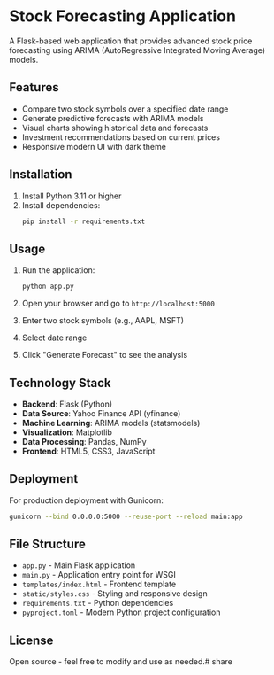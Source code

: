 # Stock Forecasting Application

A Flask-based web application that provides advanced stock price forecasting using ARIMA (AutoRegressive Integrated Moving Average) models.

## Features

- Compare two stock symbols over a specified date range
- Generate predictive forecasts with ARIMA models
- Visual charts showing historical data and forecasts
- Investment recommendations based on current prices
- Responsive modern UI with dark theme

## Installation

1. Install Python 3.11 or higher
2. Install dependencies:
   ```bash
   pip install -r requirements.txt
   ```

## Usage

1. Run the application:
   ```bash
   python app.py
   ```

2. Open your browser and go to `http://localhost:5000`

3. Enter two stock symbols (e.g., AAPL, MSFT)
4. Select date range
5. Click "Generate Forecast" to see the analysis

## Technology Stack

- **Backend**: Flask (Python)
- **Data Source**: Yahoo Finance API (yfinance)
- **Machine Learning**: ARIMA models (statsmodels)
- **Visualization**: Matplotlib
- **Data Processing**: Pandas, NumPy
- **Frontend**: HTML5, CSS3, JavaScript

## Deployment

For production deployment with Gunicorn:
```bash
gunicorn --bind 0.0.0.0:5000 --reuse-port --reload main:app
```

## File Structure

- `app.py` - Main Flask application
- `main.py` - Application entry point for WSGI
- `templates/index.html` - Frontend template
- `static/styles.css` - Styling and responsive design
- `requirements.txt` - Python dependencies
- `pyproject.toml` - Modern Python project configuration

## License

Open source - feel free to modify and use as needed.#   s h a r e  
 
